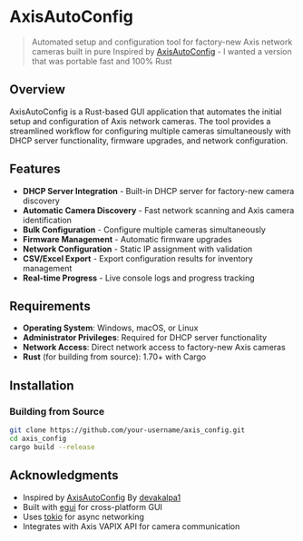 # AxisAutoConfig

> Automated setup and configuration tool for factory-new Axis network cameras built in pure
> Inspired by [AxisAutoConfig](https://github.com/devakalpa1/AxisAutoConfig/tree/main) - I wanted a version that was portable fast and 100% Rust


## Overview

AxisAutoConfig is a Rust-based GUI application that automates the initial setup and configuration of Axis network cameras. The tool provides a streamlined workflow for configuring multiple cameras simultaneously with DHCP server functionality, firmware upgrades, and network configuration.

## Features

- **DHCP Server Integration** - Built-in DHCP server for factory-new camera discovery
- **Automatic Camera Discovery** - Fast network scanning and Axis camera identification
- **Bulk Configuration** - Configure multiple cameras simultaneously
- **Firmware Management** - Automatic firmware upgrades
- **Network Configuration** - Static IP assignment with validation
- **CSV/Excel Export** - Export configuration results for inventory management
- **Real-time Progress** - Live console logs and progress tracking

## Requirements

- **Operating System**: Windows, macOS, or Linux
- **Administrator Privileges**: Required for DHCP server functionality
- **Network Access**: Direct network access to factory-new Axis cameras
- **Rust** (for building from source): 1.70+ with Cargo

## Installation


### Building from Source
```bash
git clone https://github.com/your-username/axis_config.git
cd axis_config
cargo build --release
```
## Acknowledgments

- Inspired by [AxisAutoConfig](https://github.com/devakalpa1/AxisAutoConfig/tree/main) By [devakalpa1](https://github.com/devakalpa1)
- Built with [egui](https://github.com/emilk/egui) for cross-platform GUI
- Uses [tokio](https://tokio.rs/) for async networking
- Integrates with Axis VAPIX API for camera communication